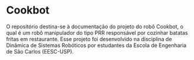 # Cookbot
O repositório destina-se à documentação do projeto do robô Cookbot, o qual é um robô manipulador do tipo PRR responsável por cozinhar batatas fritas em restaurante. Esse projeto foi desenvolvido na disciplina de Dinâmica de Sistemas Robóticos por estudantes da Escola de Engenharia de São Carlos (EESC-USP).
